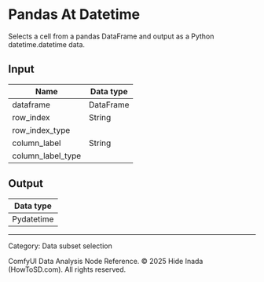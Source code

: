 # Pandas At Datetime
Selects a cell from a pandas DataFrame and output as a Python datetime.datetime data.

## Input
| Name | Data type |
|---|---|
| dataframe | DataFrame |
| row_index | String |
| row_index_type |  |
| column_label | String |
| column_label_type |  |

## Output
| Data type |
|---|
| Pydatetime |

<HR>
Category: Data subset selection

ComfyUI Data Analysis Node Reference. © 2025 Hide Inada (HowToSD.com). All rights reserved.
